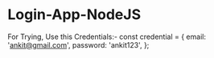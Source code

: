 # Login-App-NodeJS


For Trying, Use this Credentials:- 
const credential = {
	email: 'ankit@gmail.com',
	password: 'ankit123',
};
